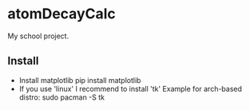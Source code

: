 # atomDecayCalc

My school project.

## Install
* Install matplotlib 
    pip install matplotlib
* If you use 'linux' I recommend to install 'tk'
  Example for arch-based distro:
    sudo pacman -S tk
